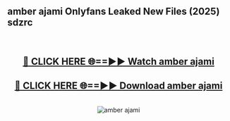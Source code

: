 <h2>amber ajami Onlyfans Leaked New Files (2025) sdzrc</h2>
<br>
<div align="center">
<h2><a href="https://mediafiles.top/amber_ajami&ref=git" rel="nofollow">🔴 CLICK HERE 🌐==►► Watch amber ajami</a></h2>
<h2><a href="https://mediafiles.top/amber_ajami&ref=git" rel="nofollow">🔴 CLICK HERE 🌐==►► Download amber ajami</a></h2>
<br>
<a href="https://mediafiles.top/amber_ajami&ref=git" rel="nofollow" data-target="animated-image.originalLink"><img src="https://i.ibb.co.com/xMMVF88/686577567.gif" alt="amber ajami" style="max-width: 100%; display: inline-block;" data-target="animated-image.originalImage"></a>
</div>
<br>
<br>